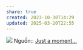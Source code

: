 ```yaml
---
share: true
created: 2023-10-30T14:29
updated: 2025-03-20T22:55
---
```

![](https://www.researchgate.net/publication/383940363/figure/fig1/AS:11431281277384093@1726045275702/TCP-IP-Model-Architecture.png)
Nguồn:: [Just a moment...](https://www.researchgate.net/figure/TCP-IP-Model-Architecture_fig1_383940363)